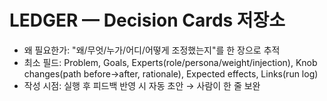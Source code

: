 # LEDGER — Decision Cards 저장소
- 왜 필요한가: "왜/무엇/누가/어디/어떻게 조정했는지"를 한 장으로 추적
- 최소 필드: Problem, Goals, Experts(role/persona/weight/injection), Knob changes(path before→after, rationale), Expected effects, Links(run log)
- 작성 시점: 실행 후 피드백 반영 시 자동 초안 → 사람이 한 줄 보완